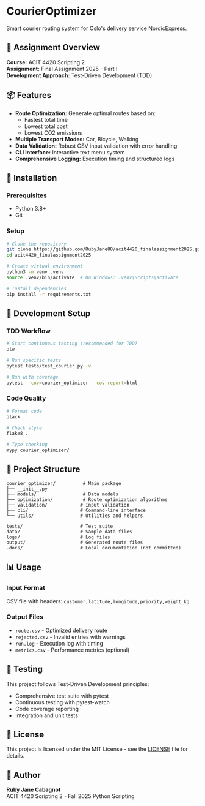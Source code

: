 # CourierOptimizer

Smart courier routing system for Oslo's delivery service NordicExpress.

## 🎯 Assignment Overview

**Course:** ACIT 4420 Scripting 2  
**Assignment:** Final Assignment 2025 - Part I  
**Development Approach:** Test-Driven Development (TDD)

## 📦 Features

- **Route Optimization:** Generate optimal routes based on:
  - Fastest total time
  - Lowest total cost
  - Lowest CO2 emissions
- **Multiple Transport Modes:** Car, Bicycle, Walking
- **Data Validation:** Robust CSV input validation with error handling
- **CLI Interface:** Interactive text menu system
- **Comprehensive Logging:** Execution timing and structured logs

## 🚀 Installation

### Prerequisites

- Python 3.8+
- Git

### Setup

```bash
# Clone the repository
git clone https://github.com/RubyJane88/acit4420_finalassignment2025.git
cd acit4420_finalassignment2025

# Create virtual environment
python3 -m venv .venv
source .venv/bin/activate  # On Windows: .venv\Scripts\activate

# Install dependencies
pip install -r requirements.txt
```

## 🔧 Development Setup

### TDD Workflow

```bash
# Start continuous testing (recommended for TDD)
ptw

# Run specific tests
pytest tests/test_courier.py -v

# Run with coverage
pytest --cov=courier_optimizer --cov-report=html
```

### Code Quality

```bash
# Format code
black .

# Check style
flake8 .

# Type checking
mypy courier_optimizer/
```

## 📁 Project Structure

```
courier_optimizer/          # Main package
├── __init__.py
├── models/                 # Data models
├── optimization/           # Route optimization algorithms
├── validation/            # Input validation
├── cli/                   # Command-line interface
└── utils/                 # Utilities and helpers

tests/                     # Test suite
data/                      # Sample data files
logs/                      # Log files
output/                    # Generated route files
.docs/                     # Local documentation (not committed)
```

## 📊 Usage

### Input Format

CSV file with headers: `customer,latitude,longitude,priority,weight_kg`

### Output Files

- `route.csv` - Optimized delivery route
- `rejected.csv` - Invalid entries with warnings
- `run.log` - Execution log with timing
- `metrics.csv` - Performance metrics (optional)

## 🧪 Testing

This project follows Test-Driven Development principles:

- Comprehensive test suite with pytest
- Continuous testing with pytest-watch
- Code coverage reporting
- Integration and unit tests

## 📝 License

This project is licensed under the MIT License - see the [LICENSE](LICENSE) file for details.

## 👤 Author

**Ruby Jane Cabagnot**  
ACIT 4420 Scripting 2 - Fall 2025
Python Scripting

